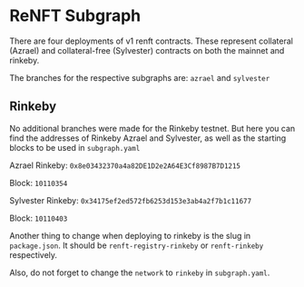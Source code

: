 # ReNFT Subgraph

There are four deployments of v1 renft contracts. These represent collateral (Azrael) and collateral-free (Sylvester) contracts on both the mainnet and rinkeby.

The branches for the respective subgraphs are:
`azrael`
and
`sylvester`

## Rinkeby

No additional branches were made for the Rinkeby testnet. But here you can find the addresses
of Rinkeby Azrael and Sylvester, as well as the starting blocks to be used in `subgraph.yaml`

Azrael Rinkeby: `0x8e03432370a4a82DE1D2e2A64E3Cf8987B7D1215`

Block: `10110354`

Sylvester Rinkeby: `0x34175ef2ed572fb6253d153e3ab4a2f7b1c11677`

Block: `10110403`

Another thing to change when deploying to rinkeby is the slug in `package.json`. It should be `renft-registry-rinkeby` or `renft-rinkeby` respectively.

Also, do not forget to change the `network` to `rinkeby` in `subgraph.yaml`.